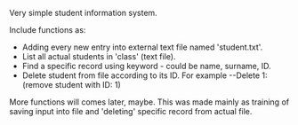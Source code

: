 Very simple student information system.

Include functions as:
- Adding every new entry into external text file named 'student.txt'.
- List all actual students in 'class' (text file).
- Find a specific record using keyword - could be name, surname, ID.
- Delete student from file according to its ID. For example --Delete 1: (remove student with ID: 1)

More functions will comes later, maybe. This was made mainly as training of saving input into file and 'deleting' specific record from actual file.

